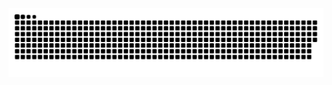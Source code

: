 <picture>
  <source media="(prefers-color-scheme: dark)" srcset="https://raw.githubusercontent.com/haiyoucuv/haiyoucuv/output/github-contribution-grid-snake-dark.svg">
  <source media="(prefers-color-scheme: light)" srcset="https://raw.githubusercontent.com/haiyoucuv/haiyoucuv/output/github-contribution-grid-snake.svg">
  <img alt="github contribution grid snake animation" src="https://raw.githubusercontent.com/lxfriday/lxfriday/output/github-contribution-grid-snake.svg">
</picture>
